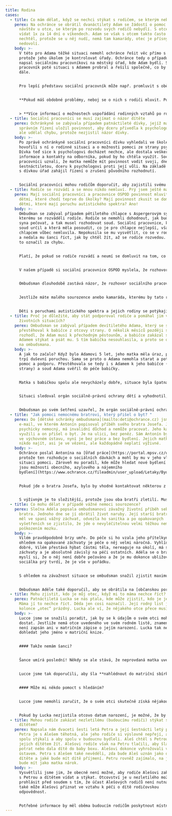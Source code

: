 ```yaml
---
title: Rodina
cases:
  - title: Co mám dělat, když se nechci stýkat s rodičem, se kterým nebydlím?
    perex: Na ochránce se obrátil dvanáctiletý Adam se žádostí o pomoc ohledně jeho
      návštěv u otce, se kterým po rozvodu svých rodičů nebydlí. S otcem se má
      vídat 1x za 14 dní o víkendech. Adam se však s otcem takto často vídat
      nechtěl, protože se u něj nudí, nemá tam kamarády, otec je přísný a nic mu
      nedovolí.
    body: >-
      V této pro Adama těžké situaci nemohl ochránce řešit věc přímo s otcem,
      protože jeho úkolem je kontrolovat úřady. Ochránce tedy o případu Adama
      napsal sociálnímu pracovníkovi na městský úřad, kde Adam bydlí. Sociální
      pracovník poté situaci s Adamem probral a řešili společně, co by šlo dělat
      dále.


      Pro lepší představu sociální pracovník může např. promluvit s oběma rodiči, co by bylo dobré dělat jinak, probrat s rodiči možnou změnu návštěv (že by probíhaly např. jen v sobotu či celý víkend jednou za měsíc) nebo podat podnět na soud, aby byly návštěvy upraveny přímo soudem (pozn.: ve výjimečných případech, pokud např. dochází k ubližování dítěti rodičem, lze podat návrh na úplný zákaz návštěv).


      **Pokud máš obdobné problémy, neboj se o nich s rodiči mluvit. Pokud tě neposlouchají, zajdi (napiš, nebo zavolej) sociální pracovnici či sociálnímu pracovníkovi orgánu sociálně-právní ochrany dětí (můžeš znát také pod označením "OSPOD" nebo "sociálka"). Pokud svého sociálního pracovníka či pracovnici neznáš, pomůžeme ti se s ním spojit. Jsou na každém tzv. obecním úřadě obce s rozšířenou působností. Menší obce vždy spadaní pod blízká větší města. Pomoci ti může tento [seznam](http://mesta.obce.cz/) .** 


      > **Více informací o možnostech uspořádání rodinných vztahů po rozchodu rodičů můžeš najít Ty i tví také v našem [informačním letáku.](https://www.ochrance.cz/letaky/uprava-styku/uprava-styku.pdf)**
  - title: Sociální pracovníci se musí zajímat o názor dítěte
    perex: Ochránkyně se zabývala případem patnáctileté dívky, jejíž matce úřad ve
      správním řízení uložil povinnost, aby dceru přivedla k psychologovi. Úřad
      ale udělal chybu, protože nezjistil názor dívky.
    body: >-
      Po zprávě ochránkyně sociální pracovníci dívku vyhledali ve škole a
      hovořili s ní o rodinné situaci a o možnosti pomoci ze strany psychologa.
      Dívka teď sice k psychologovi docházet nechce, ale dostala veškeré
      informace a kontakty na odborníka, pokud by ho chtěla využít. Sociální
      pracovníci uznali, že matka nemůže mít povinnost vodit svoji, dnes již
      šestnáctiletou, dceru k psychologovi proti její vůli. Na základě rozhovoru
      s dívkou úřad zahájil řízení o zrušení původního rozhodnutí.


      Sociální pracovníci mohou rodičům doporučit, aby zajistili svému dítěte odbornou poradenskou pomoc, například pomoc psychologa. Jestliže to rodiče neudělají, může úřad rodičům ve správním řízení uložit povinnost využít odborné pomoci pro dítě. V případě, že se o této povinnosti vede na úřadě správní řízení, měli by o tom sociální pracovníci dítě informovat a zjistit jeho názor. Jestliže dítě dosáhlo věku 12 let, zákon předpokládá, že je schopno informaci přijmout, vytvořit si vlastní názor a tento sdělit. Týká se to i vás? Jestli ano, [napište](jak-se-na-ochrance-obratit/).
  - title: Rodiče se rozvádí a se mnou nikdo nemluví. Prý jsem ještě malý!
    perex: Mají sociální pracovníci a pracovnice OSPOD povinnost mluvit i s malými
      dětmi, které chodí teprve do školky? Mají povinnost zkusit se domluvit s
      dětmi, které mají poruchu autistického spektra? Ano!
    body: >-
      Ombudman se zabýval případem pětiletého chlapce s Aspergerovým syndromem,
      kterému se rozváděli rodiče. Rodiče se nemohli dohodnout, jak budou dál o
      syna pečovat, a tak musel rozhodovat soud. Sociální pracovnice, kterou
      soud určil a která měla posoudit, co je pro chlapce nejlepší, však s
      chlapcem vůbec nemluvila. Nepokusila se mu vysvětlit, co se v rodině děje,
      a nedala mu šanci říct, jak by chtěl žít, až se rodiče rozvedou. Ombudsman
      to označil za chybu.


      Platí, že pokud se rodiče rozvádí a neumí se domluvit na tom, co je pro jejich dítě nejlepší, musí soud dítěti jmenovat tzv. opatrovníka. Ten musí dítěti vysvětlit, co se v rodině děje, proč soud rozhoduje, jak bude postupovat a co může být výsledkem. Zároveň také musí od dítěte zjistit jeho názor a přání.


      V našem případě si sociální pracovnice OSPOD myslela, že rozhovor by nebyl vhodný a že by jí stejně přinesl jen málo informací. Měla za to, že chlapec je ještě moc malý na to, aby se vyjádřil. Zároveň se obávala, že by se s chlapcem nedomluvila kvůli jeho poruše. Spoléhala na to, že s chlapcem bude mluvit soudní znalec.


      Ombudsman dlouhodobě zastává názor, že rozhovor sociálního pracovníka/sociální pracovnice OSPOD s dítětem se nedá nahradit odkazem na to, že s dítětem bude mluvit někdo jiný, například soudní znalec/znalkyně nebo psycholog/psycholožka. Zákon ukládá tuto povinnost výhradně sociálním pracovníkům/pracovnicím (opatrovníkům jmenovaných soudem). Podle ombudsmana by děti navíc měly dostat možnost se sociálního pracovníka/sociální pracovnice zeptat na cokoliv, co je v důsledku rodinného konfliktu zajímá. A nic z toho se v tomto případě nestalo. Věk pěti let ani diagnóza Aspergerova syndromu nezbavují OSPOD povinnosti pokusit se s dítětem komunikovat.


      Jestliže máte malého sourozence anebo kamaráda, kterému by tato rada pomohla, řekněte mu ji. I s dětmi, které obtížně komunikují, a to z jakéhokoliv důvodu (např. zdravotní či psychický stav) je možné si povídat. Někdy se to dá zařídit různými pomůckami, například obrázky.


      Děti s poruchami autistického spektra a jejich rodiny se potýkají také s řadou dalších problémů. Ty nejčastější společně s radami na jejich zvládání nalezneš [zde](https://www.ochrance.cz/fileadmin/user_upload/Letaky/Rodiny-deti-s-PAS.pdf).
  - title: Proč je důležité, aby stát podporoval rodiče a pomáhal jim v nelehkých
      životních situacích?
    perex: Ombudsman se zabýval případem devítiletého Adama, který se se svou matkou
      přestěhoval k babičce z otcovy strany. O několik měsíců později soud
      rozhodl, že Adam musí k přechodným pěstounům, a babičce zakázal se s
      Adamem stýkat a psát mu. S tím babička nesouhlasila, a proto se obrátila
      na ombudsmana.
    body: >-
      A jak to začalo? Když bylo Adamovi 5 let, jeho matka měla úraz, po kterém
      trpí duševní poruchou. Sama se proto o Adama nemohla starat a potřebovala
      pomoc a podporu. Přestěhovala se tedy i s Adamem k jeho babičce (z otcovy
      strany) a soud Adama svěřil do péče babičky.


      Matka s babičkou spolu ale nevycházely dobře, situace byla špatná. Matka si opakovaně stěžovala, že se k ní babička nechová hezky – zabavila jí totiž telefon, vyhrožovala jí, že ji dostane do ústavu, urážela ji a ponižovala, a to i před chlapcem. Matka měla z babičky strach. Navíc babička manipulovala s Adamem. Naváděla ho proti matce a požadovala, aby mámu sledoval a žaloval na ni.


      Situaci sledoval orgán sociálně-právní ochrany dětí a vyhodnotil, že Adam potřebuje změnu. Podal proto návrh na soud. Ten rozhodl tak, že Adama svěřil do péče přechodných pěstounů a babičce s ním zakázal osobní i písemný kontakt.


      Ombudsman po svém šetření uzavřel, že orgán sociálně-právní ochrany dětí nepochybil, když se snažil dostat Adama z babiččina vlivu. **Chybu ale udělal v tom, že nepomohl chlapcově matce, aby mohl zůstat v její péči.** Matka se totiž o Adama starat chtěla a chtěla i spolupracovat s pomáhajícími organizacemi. Také posudky odborníků říkaly, že pokud jí někdo pomůže, je schopná se o Adama dobře postarat.
  - title: "Jak pomoci nemocnému bratrovi, který přišel o byt? "
    perex: Do [dětské schránky ombudsmana](mailto:deti@ochrance.cz) jsme dostali
      e-mail, ve kterém Antonín popisoval příběh svého bratra Josefa. Josef je
      psychicky nemocný, má invalidní důchod a nemůže pracovat. Jeho kamarádi ho
      využili a on přišel o byt. Je na ulici, bez peněz. Sám Antonín byl dříve
      ve výchovném ústavu, nyní je bez práce a bez bydlení. Jejich matku nemůže
      nikdo najít, asi je ve vězení, ale každopádně neplatí výživné.
    body: >-
      Ochránce poslal Antonína na [Úřad práce](https://portal.mpsv.cz/upcr),
      protože ten rozhoduje o sociálních dávkách a mohl by mu v jeho vlastní
      situaci pomoci. Zároveň mu poradil, kde může hledat nové bydlení - [jaké
      jsou možnosti obecního, azylového a nájemního
      bydlení](https://www.ochrance.cz/fileadmin/user_upload/Letaky/Bydleni.pdf).


      Pokud jde o bratra Josefa, bylo by vhodné kontaktovat některou z nevládních organizací, které pomáhají lidem s duševními nemocemi a např. vedou tzv. chráněné bydlení, kde by Josef mohl pobývat.


      S výživným je to složitější, protože jsou oba bratři zletilí. Musí tedy výživné po matce sami vymáhat, v tom jim ombudsman nemůže pomoci. Poskytl jim ale potřebné informace (některé z nich nalezneš [zde](https://www.ochrance.cz/fileadmin/user_upload/Letaky/Vyzivne.pdf), nebo [zde](https://www.ochrance.cz/fileadmin/user_upload/Letaky/VYMAHANI_vyzivneho.pdf)) a odkázal je například na [občanské poradny](https://www.ochrance.cz/fileadmin/user_upload/Letaky/Obcanske-poradny.pdf), které jim poskytnou základní poradenství.
  - title: Co mohu dělat v případě vážné nemoci sourozence?
    perex: Slečna Adéla popsala ombudsmanovi závažný životní příběh sebe a svého
      bratra. Jednoho dne se jí obrátil život naruby. Její starší bratr Vilém
      měl ve spaní vážný záchvat, odvezla ho sanitka a po opakovaných
      vyšetřeních se zjistilo, že jde o nevyléčitelnou velmi těžkou nemoc s
      poškozením mozku.
    body: >-
      Vilém pravděpodobně brzy umře. Do péče si ho vzala jeho přítelkyně, ale s
      ohledem na opakované záchvaty je péče o něj velmi náročná. Vyhlídky nejsou
      dobré, Vilém přestává hýbat částmi těla, nereaguje na okolí, má silné
      záchvaty a je absolutně závislý na péči ostatních. Adéla se o bratra bojí,
      myslí si, že o něj není dobře pečováno a že je mu dokonce ubližováno, ale
      sociálka prý tvrdí, že je vše v pořádku.


      S ohledem na závažnost situace se ombudsman snažil zjistit maximum informací přímo od úřadu, který do rodiny dochází a situaci zná. Ten ale žádné nevhodné chování nebo špatnou péči nepozoroval. Adéla byla ale informována, že je možné, že s ohledem na bratrův zdravotní stav rozhodne soud o zbavení jeho způsobilosti k právním úkonům (podle nové právní úpravy se jedná již o omezení svéprávnosti). Pak mu bude stanoven opatrovník, který za něj bude rozhodovat a bude se starat o jeho práva.


      Ombudsman Adéle také doporučil, aby se obrátila na [občanskou poradnu](https://www.ochrance.cz/fileadmin/user_upload/Letaky/Obcanske-poradny.pdf) nebo krizové centrum, protože je důležité, aby si o vzniklé situaci, která je obtížná pro celou rodinu, měla s kým promluvit. Rovněž jí nabídl, že s ní právnička jeho kanceláře celý případ telefonicky probere.
  - title: Mohu zjistit, kdo je můj otec, když mi to máma nechce říct?
    perex: Patnáctiletá Lucka se nás ptala, kde může zjistit, kdo je jejím otcem.
      Máma jí to nechce říct. Děda jen cosi naznačil. Její rodný list je v
      kolonce „otec“ prázdný. Lucka ale ví, že nějakého otce přece musí mít.
    body: >-
      Lucce jsme se snažili poradit, jak by se k údajům o svém otci mohla
      dostat. Jestliže nemá otce uvedeného ve svém rodném listě, znamená to, že
      není zapsán ani v matričním zápise o jejím narození. Lucka tak nemůže
      dohledat jeho jméno v matriční knize.


      #### Takže nemám šanci?


      Šance umírá poslední! Někdy se ale stává, že neprovdaná matka uvede otce svého dítěte na tzv. hlášení o narození, které vyplňuje v porodnici. Pak ale rodiče z nějakého důvodu nedojdou na matriku, aby učinili souhlasné prohlášení o určení otcovství. Otec tak není zapsán do matriky a na rodný list dítěte. Hlášení z porodnice je však podkladem pro matriční zápis a je uschováno v tzv. matriční sbírce listin. **Což byla pro Lucku dobrá zpráva.**


      Lucce jsme tak doporučili, aby šla **nahlédnout do matriční sbírky listin**. Dali jsme jí kontakt na konkrétní krajský úřad, který sbírku vede. Určuje se to podle místa narození dítěte. Lucce jsme doporučili, aby se na krajský úřad předem objednala po telefonu nebo e-mailem. Taky jsme ji poučili, že musí počítat s tím, že za nahlédnutí zaplatí 50 Kč.


      #### Může mi někdo pomoct s hledáním?


      Lucce jsme nemohli zaručit, že o svém otci skutečně získá nějakou informaci. Pokud by však v hlášení o jejím narození bylo uvedeno otcovo jméno, příjmení i datum narození, mohla by hledat dál. Pomoci by jí mohli na úřadě v místě jejího bydliště. Tam by mohla **podat žádost o zprostředkování kontaktu**. Zaplatit by za ni musela 500 Kč. 


      Pokud by Lucka nezjistila otcovo datum narození, je možné, že by vypátrala třeba alespoň jeho jméno a příjmení, případně další informace. Ty by jí mohly pomoci rozpovídat její mámu.
  - title: Mohou rodiče zakázat nezletilému (budoucímu rodiči) stýkat se se svým
      dítětem?
    perex: Napsala nám dvaceti šesti letá Petra a její šestnácti letý přítel Aleš.
      Petra je s Alešem těhotná, ale jeho rodiče si výslovně nepřejí, aby se
      spolu stýkali a aby spolu v budoucnu bydleli. Aleš chtěl s Petrou a poté i
      jejich dítětem žít. Alešovi rodiče však na Petru tlačili, aby šla na
      potrat nebo dala dítě do baby boxu. Alešovi dokonce vyhrožovali výchovným
      ústavem. Petra s Alešem také nevěděli, zda bude Aleš uznán jako otec
      dítěte a jaké bude mít dítě příjmení. Petru rovněž zajímalo, na jaké dávky
      bude mít jako matka nárok.
    body: >-
      Vysvětlili jsme jim, že obecně není možné, aby rodiče Alešovi zakázali se
      s Petrou a dítětem vídat a stýkat. Otcovství je u nezletilého možné
      prohlásit před soudem s tím, že účast Alešových rodičů není nutná. Soud
      také může Alešovi přiznat ve vztahu k péči o dítě rodičovskou
      odpovědnost. 


      Potřebné informace by měl oběma budoucím rodičům poskytnout místně příslušný orgán sociálně-právní ochrany dětí (OSPOD). O pomoc lze žádat i bez vědomí rodičů nebo jiných osob odpovědných za výchovu dítěte. O dávkách by se Petra měla informovat na Úřadu práce.
---
```

